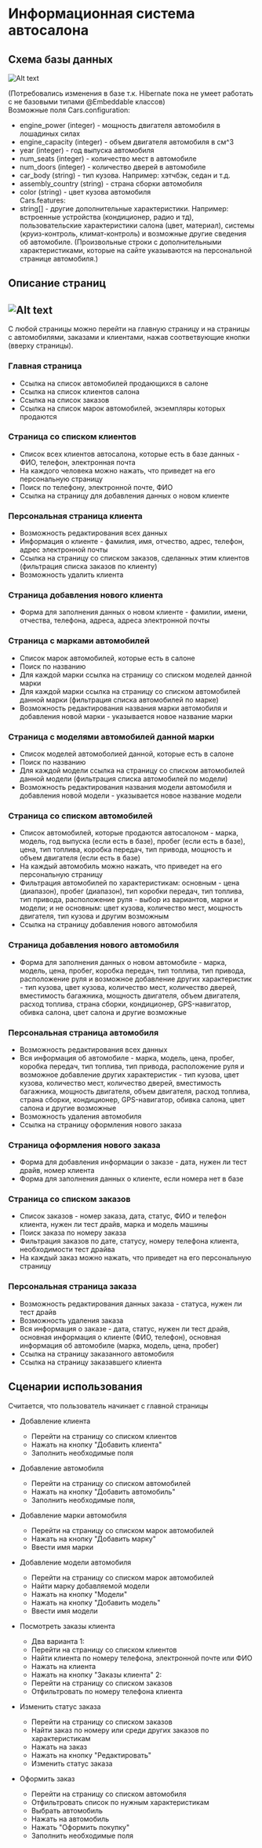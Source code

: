 Информационная система автосалона
=======================


Схема базы данных
-----------------
![Alt text](schemes/db_plan.png)

(Потребовались изменения в базе т.к. Hibernate пока не умеет работать с не базовыми типами @Embeddable классов)  
Возможные поля Cars.configuration:
- engine_power (integer) - мощность двигателя автомобиля в лошадиных силах
- engine_capacity (integer) - объем двигателя автомобиля в см^3
- year (integer) - год выпуска автомобиля
- num_seats (integer) - количество мест в автомобиле
- num_doors (integer) - количество дверей в автомобиле
- car_body (string) - тип кузова. Например: хэтчбэк, седан и т.д.
- assembly_country (string) - страна сборки автомобиля
- color (string) - цвет кузова автомобиля   
Cars.features: 
- string[] - другие дополнительные характеристики. Например: встроенные устройства (кондиционер, радио и тд), пользовательские характеристики салона (цвет, материал), системы (круиз-контроль, климат-контроль) и возможные другие сведения об автомобиле. (Произвольные строки с дополнительными характеристиками, которые на сайте указываются на персональной странице автомобиля.)


Описание страниц
-----------------------
![Alt text](schemes/site_pages_plan.png)
-----------------------
С любой страницы можно перейти на главную страницу и на страницы с автомобилями, заказами и клиентами, нажав соответвующие кнопки (вверху страницы).

### Главная страница
- Ссылка на список автомобилей продающихся в салоне
- Ссылка на список клиентов салона
- Ссылка на список заказов
- Ссылка на список марок автомобилей, экземпляры которых продаются

### Страница со списком клиентов
- Список всех клиентов автосалона, которые есть в базе данных - ФИО, телефон, электронная почта
- На каждого человека можно нажать, что приведет на его персональную страницу
- Поиск по телефону, электронной почте, ФИО
- Ссылка на страницу для добавления данных о новом клиенте

### Персональная страница клиента
- Возможность редактирования всех данных
- Информация о клиенте - фамилия, имя, отчество, адрес, телефон, адрес электронной почты
- Ссылка на страницу со списком заказов, сделанных этим клиентов (фильтрация списка заказов по клиенту)
- Возможность удалить клиента

### Страница добавления нового клиента
- Форма для заполнения данных о новом клиенте - фамилии, имени, отчества, телефона, адреса, адреса электронной почты

### Страница с марками автомобилей 
- Список марок автомобилей, которые есть в салоне
- Поиск по названию
- Для каждой марки ссылка на страницу со списком моделей данной марки
- Для каждой марки ссылка на страницу со списком автомобилей данной марки (фильтрация списка автомобилей по марке)
- Возможность редактирования названия марки автомобиля и добавления новой марки - указывается новое название марки

### Страница с моделями автомобилей данной марки
- Список моделей автомоболией данной, которые есть в салоне
- Поиск по названию
- Для каждой модели ссылка на страницу со списком автомобилей данной модели (фильтрация списка автомобилей по модели)
- Возможность редактирования названия модели автомобиля и добавления новой модели - указывается новое название модели

### Страница со списком автомобилей
- Список автомобилей, которые продаются автосалоном - марка, модель, год выпуска (если есть в базе), пробег (если есть в базе), цена, тип топлива, коробка передач, тип привода, мощность и объем двигателя (если есть в базе)
- На каждый автомобиль можно нажать, что приведет на его персональную страницу
- Фильтрация автомобилей по характеристикам: основным - цена (диапазон), пробег (диапазон), тип коробки передач, тип топлива, тип привода, расположение руля - выбор из вариантов, марки и модели; и не основным: цвет кузова, количество мест, мощность двигателя, тип кузова и другим возможным
- Ссылка на страницу добавления нового автомобиля

### Страница добавления нового автомобиля
- Форма для заполнения данных о новом автомобиле - марка, модель, цена, пробег, коробка передач, тип топлива, тип привода, расположение руля и возможное добавление других характеристик - тип кузова, цвет кузова, количество мест, количество дверей, вместимость багажника, мощность двигателя, объем двигателя, расход топлива, страна сборки, кондиционер, GPS-навигатор, обивка салона, цвет салона и другие возможные

### Персональная страница автомобиля
- Возможность редактирования всех данных
- Вся информация об автомобиле - марка, модель, цена, пробег, коробка передач, тип топлива, тип привода, расположение руля и возможное добавление других характеристик - тип кузова, цвет кузова, количество мест, количество дверей, вместимость багажника, мощность двигателя, объем двигателя, расход топлива, страна сборки, кондиционер, GPS-навигатор, обивка салона, цвет салона и другие возможные
- Возможность удаления автомобиля
- Ссылка на страницу оформления нового заказа

### Страница оформления нового заказа
- Форма для добавления информации о заказе - дата, нужен ли тест драйв, номер клиента 
- Форма для заполнения данных о клиенте, если номера нет в базе

### Страница со списком заказов
- Список заказов - номер заказа, дата, статус, ФИО и телефон клиента, нужен ли тест драйв, марка и модель машины
- Поиск заказа по номеру заказа
- Фильтрация заказов по дате, статусу, номеру телефона клиента, необходимости тест драйва
- На каждый заказ можно нажать, что приведет на его персональную страницу

### Персональная страница заказа
- Возможность редактирования данных заказа - статуса, нужен ли тест драйв
- Возможность удаления заказа
- Вся информация о заказе - дата, статус, нужен ли тест драйв, основная информация о клиенте (ФИО, телефон), основная информация об автомобиле (марка, модель, цена, пробег)
- Ссылка на страницу заказанного автомобиля
- Ссылка на страницу заказавшего клиента


Сценарии использования
----------------------
Считается, что пользователь начинает с главной страницы
- Добавление клиента
    - Перейти на страницу со списком клиентов
    - Нажать на кнопку "Добавить клиента"
    - Заполнить необходимые поля

- Добавление автомобиля
    - Перейти на страницу со списком автомобилей
    - Нажать на кнопку "Добавить автомобиль"
    - Заполнить необходимые поля,

- Добавление марки автомобиля
    - Перейти на страницу со списком марок автомобилей
    - Нажать на кнопку "Добавить марку"
    - Ввести имя марки

- Добавление модели автомобиля
    - Перейти на страницу со списком марок автомобилей
    - Найти марку добавляемой модели
    - Нажать на кнопку "Модели"
    - Нажать на кнопку "Добавить модель"
    - Ввести имя модели

- Посмотреть заказы клиента
    - Два варианта
1: 
    - Перейти на страницу со списком клиентов
    - Найти клиента по номеру телефона, электронной почте или ФИО
    - Нажать на клиента
    - Нажать на кнопку "Заказы клиента" 
2:
    - Перейти на страницу со списком заказов
    - Отфильтровать по номеру телефона клиента

- Изменить статус заказа
    - Перейти на страницу со списком заказов
    - Найти заказ по номеру или среди других заказов по характеристикам
    - Нажать на заказ
    - Нажать на кнопку "Редактировать"
    - Изменить статус заказа

- Оформить заказ
    - Перейти на страницу со списком автомобиля
    - Отфильтровать список по нужным характеристикам
    - Выбрать автомобиль
    - Нажать на автомобиль
    - Нажать "Оформить покупку"
    - Заполнить необходимые поля


